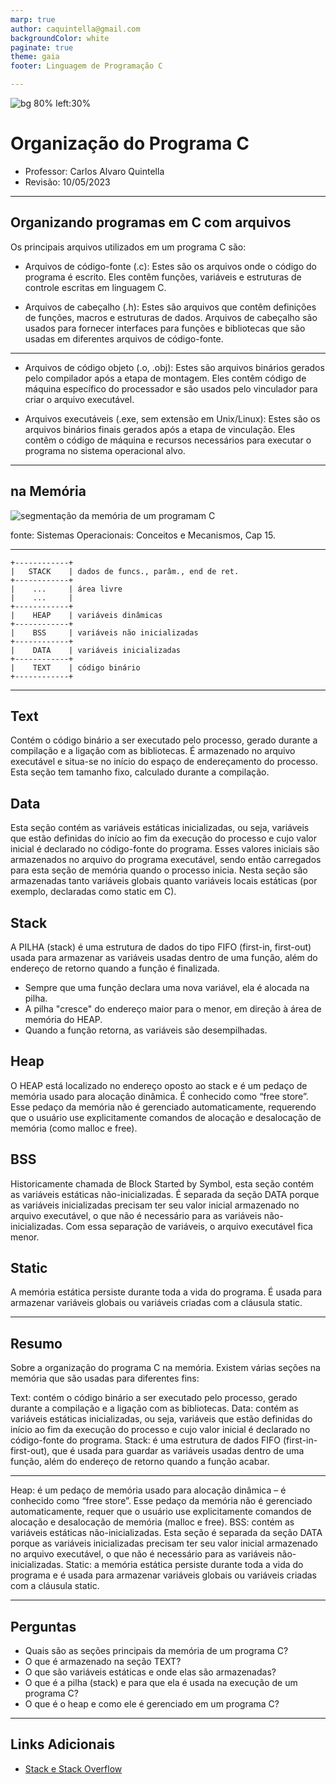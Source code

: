 ```yaml
---
marp: true
author: caquintella@gmail.com
backgroundColor: white
paginate: true
theme: gaia
footer: Linguagem de Programação C

---
```


![bg 80% left:30%](https://www.uva.br/wp-content/themes/uva-theme/dist/images/header_logo.svg)

<!-- _class: lead -->

# Organização do Programa C #

- Professor: Carlos Alvaro Quintella
- Revisão: 10/05/2023

---

## Organizando programas em C com arquivos

Os principais arquivos utilizados em um programa C são:

- Arquivos de código-fonte (.c): Estes são os arquivos onde o código do programa é escrito. Eles contêm funções, variáveis e estruturas de controle escritas em linguagem C.

- Arquivos de cabeçalho (.h): Estes são arquivos que contêm definições de funções, macros e estruturas de dados. Arquivos de cabeçalho são usados para fornecer interfaces para funções e bibliotecas que são usadas em diferentes arquivos de código-fonte.

---

- Arquivos de código objeto (.o, .obj): Estes são arquivos binários gerados pelo compilador após a etapa de montagem. Eles contêm código de máquina específico do processador e são usados pelo vinculador para criar o arquivo executável.

- Arquivos executáveis (.exe, sem extensão em Unix/Linux): Estes são os arquivos binários finais gerados após a etapa de vinculação. Eles contêm o código de máquina e recursos necessários para executar o programa no sistema operacional alvo.

---

## na Memória ##

![segmentação da memória de um programam C](https://www.inf.ufpr.br/roberto/ci067/pics/areas-memoria.png)

fonte: Sistemas Operacionais: Conceitos e Mecanismos, Cap 15.

---

````text
+------------+
|   STACK    | dados de funcs., parâm., end de ret.
+------------+
|    ...     | área livre
|    ...     | 
+------------+
|    HEAP    | variáveis dinâmicas
+------------+
|    BSS     | variáveis não inicializadas
+------------+
|    DATA    | variáveis inicializadas
+------------+
|    TEXT    | código binário
+------------+
````

---

## Text

Contém o código binário a ser executado pelo processo, gerado durante a compilação e a ligação com as bibliotecas. É armazenado no arquivo executável e situa-se no início do espaço de endereçamento do processo. Esta seção tem tamanho fixo, calculado durante a compilação.

## Data

Esta seção contém as variáveis estáticas inicializadas, ou seja, variáveis que estão definidas do início ao fim da execução do processo e cujo valor inicial é declarado no código-fonte do programa. Esses valores iniciais são armazenados no arquivo do programa executável, sendo então carregados para esta seção de memória quando o processo inicia. Nesta seção são armazenadas tanto variáveis globais quanto variáveis locais estáticas (por exemplo, declaradas como static em C).

## Stack

A PILHA (stack) é uma estrutura de dados do tipo FIFO (first-in, first-out) usada para armazenar as variáveis usadas dentro de uma função, além do endereço de retorno quando a função é finalizada.

- Sempre que uma função declara uma nova variável, ela é alocada na pilha.
- A pilha "cresce" do endereço maior para o menor, em direção à área de memória do HEAP.
- Quando a função retorna, as variáveis são desempilhadas.

## Heap

O HEAP está localizado no endereço oposto ao stack e é um pedaço de memória usado para alocação dinâmica. É conhecido como “free store”. Esse pedaço da memória não é gerenciado automaticamente, requerendo que o usuário use explicitamente comandos de alocação e desalocação de memória (como malloc e free).

## BSS

Historicamente chamada de Block Started by Symbol, esta seção contém as variáveis estáticas não-inicializadas. É separada da seção DATA porque as variáveis inicializadas precisam ter seu valor inicial armazenado no arquivo executável, o que não é necessário para as variáveis não-inicializadas. Com essa separação de variáveis, o arquivo executável fica menor.

## Static

A memória estática persiste durante toda a vida do programa. É usada para armazenar variáveis globais ou variáveis criadas com a cláusula static.

---

## Resumo ##

Sobre a organização do programa C na memória. Existem várias seções na memória que são usadas para diferentes fins:

Text: contém o código binário a ser executado pelo processo, gerado durante a compilação e a ligação com as bibliotecas.
Data: contém as variáveis estáticas inicializadas, ou seja, variáveis que estão definidas do início ao fim da execução do processo e cujo valor inicial é declarado no código-fonte do programa.
Stack: é uma estrutura de dados FIFO (first-in-first-out), que é usada para guardar as variáveis usadas dentro de uma função, além do endereço de retorno quando a função acabar.

---

Heap: é um pedaço de memória usado para alocação dinâmica – é conhecido como “free store”. Esse pedaço da memória não é gerenciado automaticamente, requer que o usuário use explicitamente comandos de alocação e desalocação de memória (malloc e free).
BSS: contém as variáveis estáticas não-inicializadas. Esta seção é separada da seção DATA porque as variáveis inicializadas precisam ter seu valor inicial armazenado no arquivo executável, o que não é necessário para as variáveis não-inicializadas.
Static: a memória estática persiste durante toda a vida do programa e é usada para armazenar variáveis globais ou variáveis criadas com a cláusula static.

---

## Perguntas ##

* Quais são as seções principais da memória de um programa C?
* O que é armazenado na seção TEXT?
* O que são variáveis estáticas e onde elas são armazenadas?
* O que é a pilha (stack) e para que ela é usada na execução de um programa C?
* O que é o heap e como ele é gerenciado em um programa C?

---

## Links Adicionais ##

* [Stack e Stack Overflow](https://www.youtube.com/watch?v=jVzSBkbfdiw)
